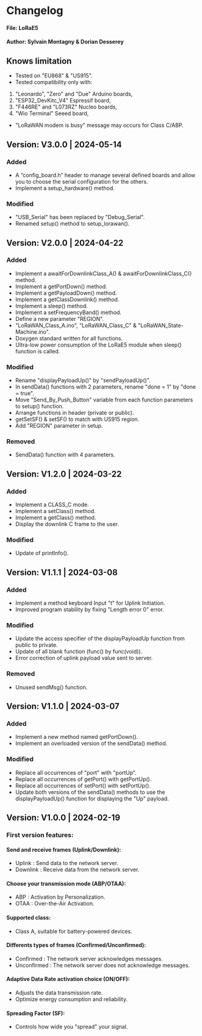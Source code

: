 # Changelog
#### File: LoRaE5
#### Author: Sylvain Montagny & Dorian Desserey


## Knows limitation
* Tested on "EU868" & "US915".
* Tested compatibility only with: 
1. "Leonardo", "Zero" and "Due" Arduino boards,
2. "ESP32_DevKitc_V4" Espressif board,
3. "F446RE" and "L073RZ" Nucleo boards,
4. "Wio Terminal" Seeed board,
* "LoRaWAN modem is busy" message may occurs for Class C/ABP.

## Version: V3.0.0 | 2024-05-14

### Added
- A “config_board.h” header to manage several defined boards and allow you to choose the serial configuration for the others.
- Implement a setup_hardware() method.

### Modified
- "USB_Serial" has been replaced by "Debug_Serial".
- Renamed setup() method to setup_lorawan().


## Version: V2.0.0 | 2024-04-22

### Added
- Implement a awaitForDownlinkClass_A() & awaitForDownlinkClass_C() method.
- Implement a getPortDown() method.
- Implement a getPayloadDown() method.
- Implement a getClassDownlink() method.
- Implement a sleep() method.
- Implement a setFrequencyBand() method.
- Define a new parameter "REGION".
- "LoRaWAN_Class_A.ino", "LoRaWAN_Class_C" & "LoRaWAN_State-Machine.ino".
- Doxygen standard written for all functions.
- Ultra-low power consumption of the LoRaE5 module when sleep() function is called.

### Modified
- Rename "displayPayloadUp()" by "sendPayloadUp()".
- In sendData() functions with 2 parameters, rename "done = 1" by "done = true".
- Move "Send_By_Push_Button" variable from each function parameters to setup() function.
- Arrange functions in header (private or public).
- getSetSF() & setSF() to match with US915 region.
- Add "REGION" parameter in setup.

### Removed
- SendData() function with 4 parameters.


## Version: V1.2.0 | 2024-03-22

### Added
- Implement a CLASS_C mode.
- Implement a setClass() method.
- Implement a getClass() method.
- Display the downlink C frame to the user.

### Modified
- Update of printInfo().


## Version: V1.1.1 | 2024-03-08

### Added
- Implement a method keyboard Input "t" for Uplink Initiation.
- Improved program stability by fixing "Length error 0" error.

### Modified
- Update the access specifier of the displayPayloadUp function from public to private.
- Update of all blank function (func() by func(void)).
- Error correction of uplink payload value sent to server.

### Removed
- Unused sendMsg() function.


## Version: V1.1.0 | 2024-03-07

### Added
- Implement a new method named getPortDown().
- Implement an overloaded version of the sendData() method.

### Modified
- Replace all occurrences of "port" with "portUp”.
- Replace all occurrences of getPort() with getPortUp().
- Replace all occurrences of setPort() with setPortUp().
- Update both versions of the sendData() methods to use the displayPayloadUp() function for displaying the "Up" payload.


## Version: V1.0.0 | 2024-02-19

### First version features:

#### Send and receive frames (Uplink/Downlink):
- Uplink : Send data to the network server.
- Downlink : Receive data from the network server.

#### Choose your transmission mode (ABP/OTAA):
- ABP : Activation by Personalization.
- OTAA : Over-the-Air Activation.

#### Supported class:
- Class A, suitable for battery-powered devices.

#### Differents types of frames (Confirmed/Unconfirmed):
- Confirmed : The network server acknowledges messages.
- Unconfirmed : The network server does not acknowledge messages.

#### Adaptive Data Rate activation choice (ON/OFF):
- Adjusts the data transmission rate.
- Optimize energy consumption and reliability.

#### Spreading Factor (SF):
- Controls how wide you "spread" your signal.
